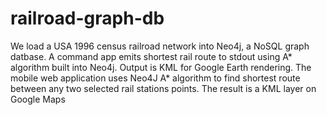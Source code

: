 railroad-graph-db
=================

We load a USA 1996 census railroad network into Neo4j, a NoSQL graph datbase. 
A command app emits shortest rail route to stdout using A* algorithm built into Neo4j. 
Output is KML for Google Earth rendering. The mobile web application uses Neo4J A* 
algorithm to find shortest route between any two selected rail stations points. 
The result is a KML layer on  Google Maps
